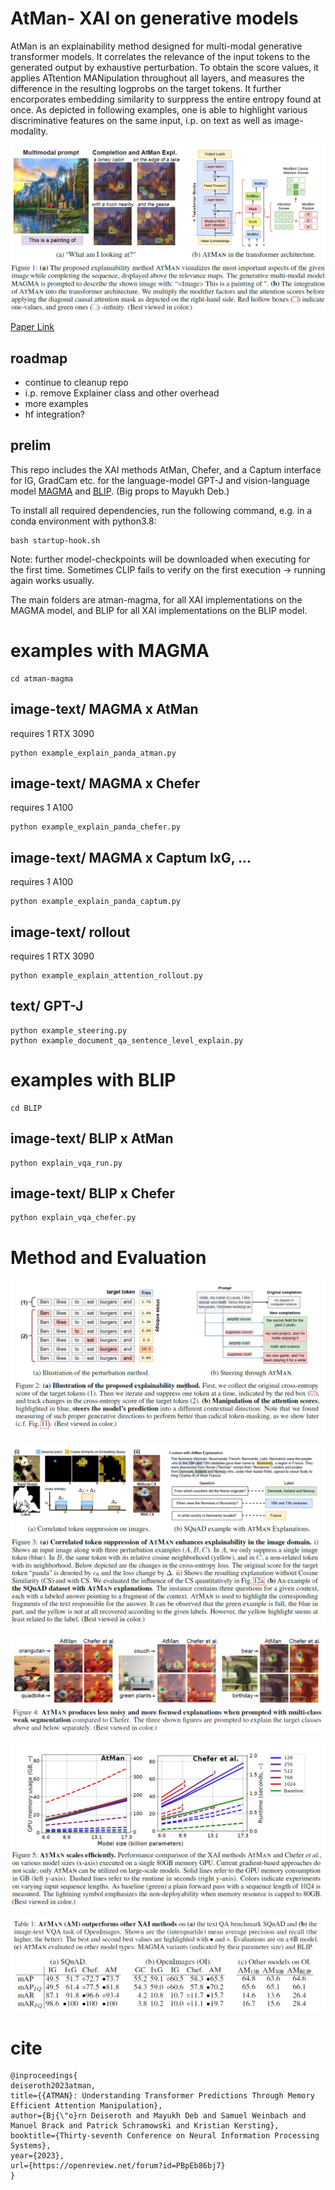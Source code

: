 # AtMan- XAI on generative models

AtMan is an explainability method designed for multi-modal generative transformer models. It correlates the relevance of the input tokens to the generated output by exhaustive perturbation. To obtain the score values, it applies ATtention MANipulation throughout all layers, and measures the difference in the resulting logprobs on the target tokens.
It further encorporates embedding similarity to surppress the entire entropy found at once.
As depicted in following examples, one is able to highlight various discriminative features on the same input, i.p. on text as well as image-modality.


![Demonstrating AtMan XAI on model generation](figs/title.png)

[Paper Link](https://arxiv.org/abs/2301.08110)

## roadmap
 - continue to cleanup repo
 - i.p. remove Explainer class and other overhead
 - more examples
 - hf integration?

## prelim
This repo includes the XAI methods AtMan, Chefer, and a Captum interface for IG, GradCam etc. for the language-model GPT-J and vision-language model [MAGMA](https://github.com/Aleph-Alpha-Research/magma) and [BLIP](https://colab.research.google.com/github/salesforce/BLIP). (Big props to Mayukh Deb.)

To install all required dependencies, run the following command, e.g. in a conda environment with python3.8:
```
bash startup-hook.sh
```
Note: further model-checkpoints will be downloaded when executing for the first time. Sometimes CLIP fails to verify on the first execution -> running again works usually.

The main folders are atman-magma, for all XAI implementations on the MAGMA model, and BLIP for all XAI implementations on the BLIP model.

# examples with MAGMA
```
cd atman-magma
```

## image-text/ MAGMA x AtMan
requires 1 RTX 3090

```
python example_explain_panda_atman.py
```

## image-text/ MAGMA x Chefer
requires 1 A100

```
python example_explain_panda_chefer.py
```

## image-text/ MAGMA x Captum IxG, ...
requires 1 A100

```
python example_explain_panda_captum.py
```

## image-text/ rollout
requires 1 RTX 3090

```
python example_explain_attention_rollout.py
```

## text/ GPT-J
```
python example_steering.py
python example_document_qa_sentence_level_explain.py
```

# examples with BLIP
```
cd BLIP
```

## image-text/ BLIP x AtMan
```
python explain_vqa_run.py
```

## image-text/ BLIP x Chefer
```
python explain_vqa_chefer.py
```


# Method and Evaluation

![steering and measuring](figs/fig2.png)

![embed similarity and squas](figs/fig3.png)

![vqa](figs/fig4.png)

![performance](figs/fig5.png)

![quantitative](figs/tab1.png)


# cite
```
@inproceedings{
deiseroth2023atman,
title={{ATMAN}: Understanding Transformer Predictions Through Memory Efficient Attention Manipulation},
author={Bj{\"o}rn Deiseroth and Mayukh Deb and Samuel Weinbach and Manuel Brack and Patrick Schramowski and Kristian Kersting},
booktitle={Thirty-seventh Conference on Neural Information Processing Systems},
year={2023},
url={https://openreview.net/forum?id=PBpEb86bj7}
}
```
